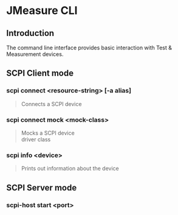 # JMeasure CLI

## Introduction

The command line interface provides basic interaction with Test & Measurement devices.

## SCPI Client mode

### scpi connect \<resource-string> [-a alias]

> Connects a SCPI device  

### scpi connect mock \<mock-class>

> Mocks a SCPI device  
> driver class

### scpi info \<device>

> Prints out information about the device

## SCPI Server mode

### scpi-host start \<port>

